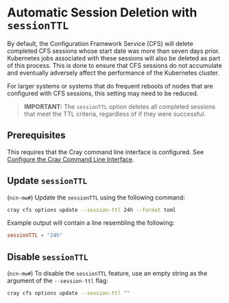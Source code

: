 # Automatic Session Deletion with `sessionTTL`

By default, the Configuration Framework Service \(CFS\) will delete completed CFS sessions whose start date was more than seven days prior.
Kubernetes jobs associated with these sessions will also be deleted as part of this process.
This is done to ensure that CFS sessions do not accumulate and eventually adversely affect the performance of the Kubernetes cluster.

For larger systems or systems that do frequent reboots of nodes that are configured with CFS sessions, this setting may need to be reduced.

> **IMPORTANT:** The `sessionTTL` option deletes all completed sessions that meet the TTL criteria, regardless of if they were successful.

## Prerequisites

This requires that the Cray command line interface is configured. See [Configure the Cray Command Line Interface](../configure_cray_cli.md).

## Update `sessionTTL`

(`ncn-mw#`) Update the `sessionTTL` using the following command:

```bash
cray cfs options update --session-ttl 24h --format toml
```

Example output will contain a line resembling the following:

```toml
sessionTTL = "24h"
```

## Disable `sessionTTL`

(`ncn-mw#`) To disable the `sessionTTL` feature, use an empty string as the argument of the `--session-ttl` flag:

```bash
cray cfs options update --session-ttl ""
```
